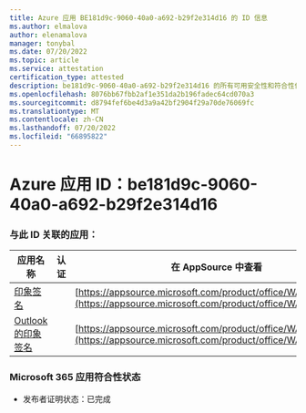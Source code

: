 ```yaml
---
title: Azure 应用 BE181d9c-9060-40a0-a692-b29f2e314d16 的 ID 信息
ms.author: elmalova
author: elenamalova
manager: tonybal
ms.date: 07/20/2022
ms.topic: article
ms.service: attestation
certification_type: attested
description: be181d9c-9060-40a0-a692-b29f2e314d16 的所有可用安全性和符合性信息。
ms.openlocfilehash: 8076bb67fbb2af1e351da2b196fadec64cd070a3
ms.sourcegitcommit: d8794fef6be4d3a9a42bf2904f29a70de76069fc
ms.translationtype: MT
ms.contentlocale: zh-CN
ms.lasthandoff: 07/20/2022
ms.locfileid: "66895822"
---
```

# <a name="azure-app-id-be181d9c-9060-40a0-a692-b29f2e314d16"></a>Azure 应用 ID：be181d9c-9060-40a0-a692-b29f2e314d16


### <a name="apps-associated-with-this-id"></a>与此 ID 关联的应用：
| **应用名称** | **认证** | **在 AppSource 中查看** |
|--------------|---------------|-----------------------|
| [印象签名](../forward/WA200003216.md) |  | [https://appsource.microsoft.com/product/office/WA200003216](https://appsource.microsoft.com/product/office/WA200003216) |
| [Outlook 的印象签名](../forward/WA200003199.md) |  | [https://appsource.microsoft.com/product/office/WA200003199](https://appsource.microsoft.com/product/office/WA200003199) |

### <a name="microsoft-365-app-compliance-status"></a>Microsoft 365 应用符合性状态
- 发布者证明状态：已完成
